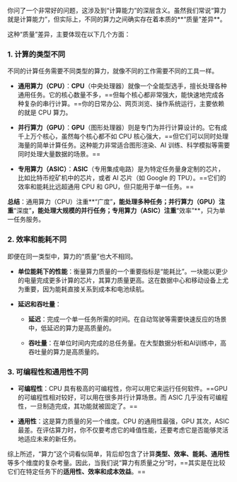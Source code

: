 你问了一个非常好的问题，这涉及到“计算能力”的深层含义。虽然我们常说“算力就是计算能力”，但实际上，不同的算力之间确实存在着本质的**“质量”差异**。

这种“质量”差异，主要体现在以下几个方面：

### 1. 计算的类型不同

不同的计算任务需要不同类型的算力，就像不同的工作需要不同的工具一样。

- **通用算力（CPU）**：**CPU**（中央处理器）就像一个全能型选手，擅长处理各种通用任务。它的核心数量不多，==但每个核心都非常强大，能快速地完成各种复杂的串行计算。==你的日常办公、网页浏览、操作系统运行，主要依赖的就是 CPU 算力。
    
- **并行算力（GPU）**：**GPU**（图形处理器）则是专门为并行计算设计的。它有成千上万个核心，虽然每个核心都不如 CPU 核心强大，==但它们可以同时处理海量的简单计算任务。这种能力非常适合图形渲染、AI 训练、科学模拟等需要同时处理大量数据的场景。==
    
- **专用算力（ASIC）**：**ASIC**（专用集成电路）是为特定任务量身定制的芯片，比如比特币挖矿机中的芯片，或者 AI 芯片（如 Google 的 TPU）。==它们的效率和能耗比远超通用 CPU 和 GPU，但只能用于单一任务。==
    

**总结**：通用算力（CPU）注重**“广度”**，能处理多种任务；并行算力（GPU）注重**“深度”**，能处理大规模的并行任务；专用算力（ASIC）注重**“效率”**，只为单一任务服务。

### 2. 效率和能耗不同

即便在同一类型中，算力的“质量”也大不相同。

- **单位能耗下的性能**：衡量算力质量的一个重要指标是“能耗比”。一块能以更少的电量完成更多计算的芯片，其算力质量更高。这在数据中心和移动设备上尤为重要，因为能耗直接关系到成本和电池续航。
    
- **延迟和吞吐量**：
    
    - **延迟**：完成一个单一任务所需的时间。在自动驾驶等需要快速反应的场景中，低延迟的算力是高质量的。
        
    - **吞吐量**：在单位时间内完成的总任务量。在大型数据分析和AI训练中，高吞吐量的算力是高质量的。

### 3. 可编程性和通用性不同

- **可编程性**：CPU 具有极高的可编程性，你可以用它来运行任何软件。==GPU 的可编程性相对较好，可以用在很多并行计算场景。而 ASIC 几乎没有可编程性，一旦制造完成，其功能就被固定了。==
    
- **通用性**：这是算力质量的另一个维度。CPU 的通用性最强，GPU 其次，ASIC 最差。在评估算力时，你不仅要考虑它的峰值性能，还要考虑它是否能够灵活地适应未来的新任务。
    

综上所述，“算力”这个词看似简单，背后却包含了计算**类型、效率、能耗、通用性**等多个维度的复杂考量。因此，当我们说“算力有质量之分”时，==其实是在比较它们在特定任务下的**适用性、效率和成本效益**。==